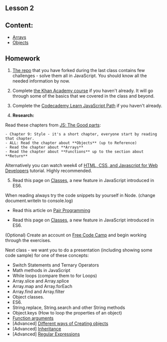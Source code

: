 Lesson 2
---

## Content:
 - [Arrays](./arrays.md)
 - [Objects](./objects.md)


## Homework
1. [The repo](https://github.com/Code-Your-Future/JS-Core-1-Exercises) that you have forked during the last class contains few challenges - solve them all in JavaScript. You should know all the needed information by now.

2. Complete [the Khan Academy course](https://www.khanacademy.org/computing/computer-programming/programming) if you haven't already. It will go through some of the basics that we covered in the class and beyond.

3. Complete the [Codecademy Learn JavaScript Path](https://www.codecademy.com/learn/learn-javascript) if you haven't already. 

4. **Research:**

  Read these chapters from [JS: The Good parts](https://github.com/iteles/Javascript-the-Good-Parts-notes):

    - Chapter 9: Style - it's a short chapter, everyone start by reading that chapter.
    - ALL: Read the chapter about **Objects** (up to Reference)
    - Read the chapter about **Arrays**
    - Read the chapter about **Functions** up to the section about **Return**

  Alternatively you can watch week4 of [HTML, CSS, and Javascript for Web Developers](https://www.coursera.org/learn/html-css-javascript-for-web-developers) tutorial. Highly recommended.

5. Read this page on [Classes](https://developer.mozilla.org/en/docs/Web/JavaScript/Reference/Classes), a new feature in JavaScript introduced in ES6.

  When reading always try the code snippets by yourself in Node. (change document.writeln to console.log)

  - Read this article on [Pair Programming](https://medium.com/@dickeyxxx/how-to-pair-program-d6741077e513)

  - Read this page on [Classes](https://developer.mozilla.org/en/docs/Web/JavaScript/Reference/Classes), a new feature in JavaScript introduced in ES6.

  (Optional) Create an account on [Free Code Camp](https://www.freecodecamp.com/) and begin working through the exercises.

  Next class - we want you to do a presentation (including showing some code sample) for one of these concepts:

  - Switch Statements and Ternary Operators
  - Math methods in JavaScript
  - While loops (compare them to for Loops)
  - Array.slice and Array.splice
  - Array.map and Array.forEach
  - Array.find and Array.filter
  - Object classes.
  - ES6.
  - String.replace, String.search and other String methods
  - Object.keys (How to loop the properties of an object)
  - [Function arguments](https://developer.mozilla.org/en/docs/Web/JavaScript/Reference/Functions/arguments)
  - [Advanced] [Different ways of Creating objects](https://developer.mozilla.org/en-US/docs/Web/JavaScript/Guide/Working_with_Objects#Creating_new_objects)
  - [Advanced] [Inheritance](https://developer.mozilla.org/en-US/docs/Web/JavaScript/Guide/Working_with_Objects#Inheritance)
  - [Advanced] [Regular Expressions](https://developer.mozilla.org/en-US/docs/Web/JavaScript/Guide/Regular_Expressions)


  

